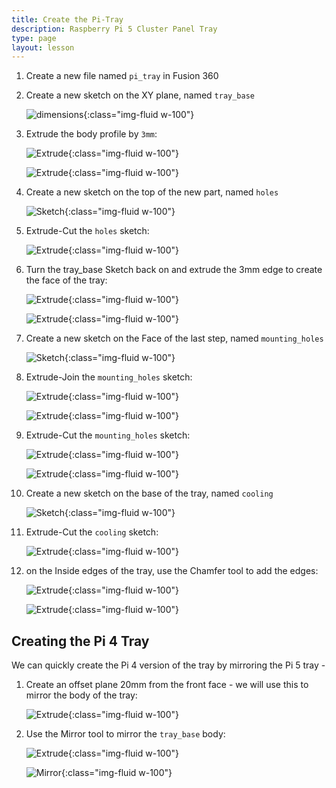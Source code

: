 ```yaml
---
title: Create the Pi-Tray
description: Raspberry Pi 5 Cluster Panel Tray
type: page
layout: lesson
---
```


1. Create a new file named `pi_tray` in Fusion 360

1. Create a new sketch on the XY plane, named `tray_base`

    ![dimensions](/learn/mini_rack/assets/pi_tray_01_sketch.png){:class="img-fluid w-100"}

1. Extrude the body profile by `3mm`:

    ![Extrude](/learn/mini_rack/assets/pi_tray_02_extrude.png){:class="img-fluid w-100"}

    ![Extrude](/learn/mini_rack/assets/pi_tray_03_extrude.png){:class="img-fluid w-100"}

1. Create a new sketch on the top of the new part, named `holes`

    ![Sketch](/learn/mini_rack/assets/pi_tray_04_sketch.png){:class="img-fluid w-100"}

1. Extrude-Cut the `holes` sketch:

    ![Extrude](/learn/mini_rack/assets/pi_tray_05_extrude.png){:class="img-fluid w-100"}

1. Turn the tray_base Sketch back on and extrude the 3mm edge to create the face of the tray:

    ![Extrude](/learn/mini_rack/assets/pi_tray_06_extrude.png){:class="img-fluid w-100"}

    ![Extrude](/learn/mini_rack/assets/pi_tray_07_extrude.png){:class="img-fluid w-100"}

1. Create a new sketch on the Face of the last step, named `mounting_holes`

    ![Sketch](/learn/mini_rack/assets/pi_tray_08_sketch.png){:class="img-fluid w-100"}

1. Extrude-Join the `mounting_holes` sketch:

    ![Extrude](/learn/mini_rack/assets/pi_tray_09_extrude.png){:class="img-fluid w-100"}

    ![Extrude](/learn/mini_rack/assets/pi_tray_10_extrude.png){:class="img-fluid w-100"}

1. Extrude-Cut the `mounting_holes` sketch:

    ![Extrude](/learn/mini_rack/assets/pi_tray_11_extrude.png){:class="img-fluid w-100"}

    ![Extrude](/learn/mini_rack/assets/pi_tray_12_extrude.png){:class="img-fluid w-100"}

1. Create a new sketch on the base of the tray, named `cooling`

    ![Sketch](/learn/mini_rack/assets/pi_tray_13_sketch.png){:class="img-fluid w-100"}

1. Extrude-Cut the `cooling` sketch:

    ![Extrude](/learn/mini_rack/assets/pi_tray_14_extrude.png){:class="img-fluid w-100"}

1. on the Inside edges of the tray, use the Chamfer tool to add the edges:

    ![Extrude](/learn/mini_rack/assets/pi_tray_15_chamfer.png){:class="img-fluid w-100"}

    ![Extrude](/learn/mini_rack/assets/pi_tray_16_chamfer.png){:class="img-fluid w-100"}

## Creating the Pi 4 Tray

We can quickly create the Pi 4 version of the tray by mirroring the Pi 5 tray - 

1. Create an offset plane 20mm from the front face - we will use this to mirror the body of the tray:

    
    ![Extrude](/learn/mini_rack/assets/pi_tray_17_plane.png){:class="img-fluid w-100"}

1. Use the Mirror tool to mirror the `tray_base` body:

    ![Extrude](/learn/mini_rack/assets/pi_tray_18_mirror.png){:class="img-fluid w-100"}

    ![Mirror](/learn/mini_rack/assets/pi_tray_19_mirror.png){:class="img-fluid w-100"}